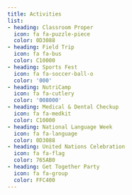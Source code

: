 ```yaml
---
title: Activities
list:
- heading: Classroom Proper
  icon: fa fa-puzzle-piece
  color: 0D3088
- heading: Field Trip
  icon: fa fa-bus
  color: C10000
- heading: Sports Fest
  icon: fa fa-soccer-ball-o
  color: '000'
- heading: NutriCamp
  icon: fa fa-cutlery
  color: '008000'
- heading: Medical & Dental Checkup
  icon: fa fa-medkit
  color: C10000
- heading: National Language Week
  icon: fa fa-language
  color: 0D3088
- heading: United Nations Celebration
  icon: fa fa-flag
  color: 765AB0
- heading: Get Together Party
  icon: fa fa-group
  color: FFC400
---
```


